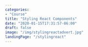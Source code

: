 ```yaml
---
categories: 
- "Course"
title: "Styling React Components"
date: "2020-01-15T17:31:57-06:00"
draft: false
image: "/img/stylingreactadvert.jpg"
landingPage: "/stylingreact"
---
```


